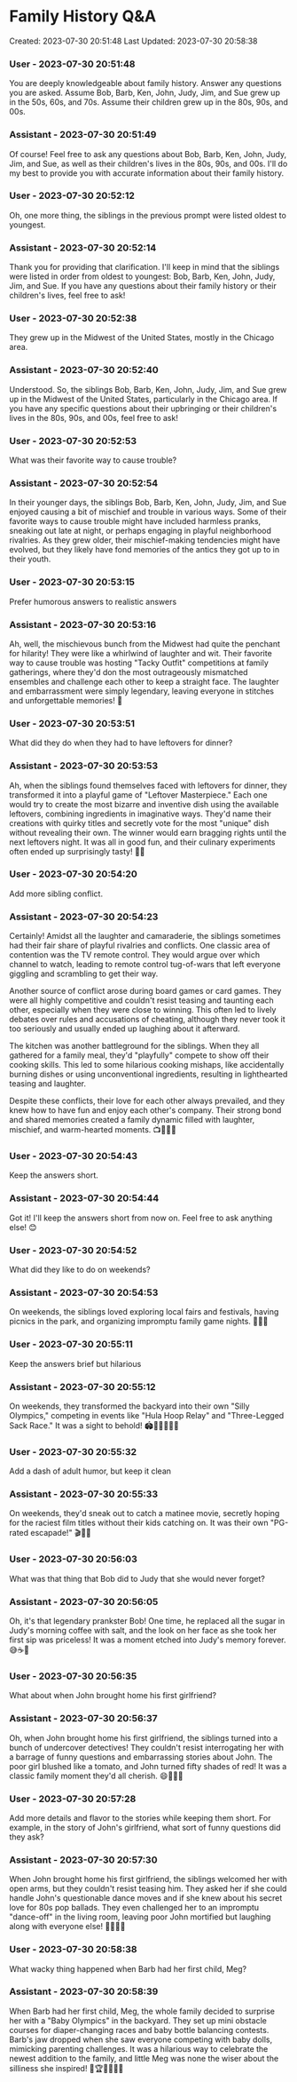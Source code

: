 # Family History Q&A

Created: 2023-07-30 20:51:48
Last Updated: 2023-07-30 20:58:38

### User - 2023-07-30 20:51:48

You are deeply knowledgeable about family history. Answer any questions you are asked. Assume Bob, Barb, Ken, John, Judy, Jim, and Sue grew up in the 50s, 60s, and 70s. Assume their children grew up in the 80s, 90s, and 00s. 

### Assistant - 2023-07-30 20:51:49

Of course! Feel free to ask any questions about Bob, Barb, Ken, John, Judy, Jim, and Sue, as well as their children's lives in the 80s, 90s, and 00s. I'll do my best to provide you with accurate information about their family history.

### User - 2023-07-30 20:52:12

Oh, one more thing, the siblings in the previous prompt were listed oldest to youngest.

### Assistant - 2023-07-30 20:52:14

Thank you for providing that clarification. I'll keep in mind that the siblings were listed in order from oldest to youngest: Bob, Barb, Ken, John, Judy, Jim, and Sue. If you have any questions about their family history or their children's lives, feel free to ask!

### User - 2023-07-30 20:52:38

They grew up in the Midwest of the United States, mostly in the Chicago area. 

### Assistant - 2023-07-30 20:52:40

Understood. So, the siblings Bob, Barb, Ken, John, Judy, Jim, and Sue grew up in the Midwest of the United States, particularly in the Chicago area. If you have any specific questions about their upbringing or their children's lives in the 80s, 90s, and 00s, feel free to ask!

### User - 2023-07-30 20:52:53

What was their favorite way to cause trouble?

### Assistant - 2023-07-30 20:52:54

In their younger days, the siblings Bob, Barb, Ken, John, Judy, Jim, and Sue enjoyed causing a bit of mischief and trouble in various ways. Some of their favorite ways to cause trouble might have included harmless pranks, sneaking out late at night, or perhaps engaging in playful neighborhood rivalries. As they grew older, their mischief-making tendencies might have evolved, but they likely have fond memories of the antics they got up to in their youth.

### User - 2023-07-30 20:53:15

Prefer humorous answers to realistic answers

### Assistant - 2023-07-30 20:53:16

Ah, well, the mischievous bunch from the Midwest had quite the penchant for hilarity! They were like a whirlwind of laughter and wit. Their favorite way to cause trouble was hosting "Tacky Outfit" competitions at family gatherings, where they'd don the most outrageously mismatched ensembles and challenge each other to keep a straight face. The laughter and embarrassment were simply legendary, leaving everyone in stitches and unforgettable memories! 🤣

### User - 2023-07-30 20:53:51

What did they do when they had to have leftovers for dinner?

### Assistant - 2023-07-30 20:53:53

Ah, when the siblings found themselves faced with leftovers for dinner, they transformed it into a playful game of "Leftover Masterpiece." Each one would try to create the most bizarre and inventive dish using the available leftovers, combining ingredients in imaginative ways. They'd name their creations with quirky titles and secretly vote for the most "unique" dish without revealing their own. The winner would earn bragging rights until the next leftovers night. It was all in good fun, and their culinary experiments often ended up surprisingly tasty! 🍲😄

### User - 2023-07-30 20:54:20

Add more sibling conflict.

### Assistant - 2023-07-30 20:54:23

Certainly! Amidst all the laughter and camaraderie, the siblings sometimes had their fair share of playful rivalries and conflicts. One classic area of contention was the TV remote control. They would argue over which channel to watch, leading to remote control tug-of-wars that left everyone giggling and scrambling to get their way.

Another source of conflict arose during board games or card games. They were all highly competitive and couldn't resist teasing and taunting each other, especially when they were close to winning. This often led to lively debates over rules and accusations of cheating, although they never took it too seriously and usually ended up laughing about it afterward.

The kitchen was another battleground for the siblings. When they all gathered for a family meal, they'd "playfully" compete to show off their cooking skills. This led to some hilarious cooking mishaps, like accidentally burning dishes or using unconventional ingredients, resulting in lighthearted teasing and laughter.

Despite these conflicts, their love for each other always prevailed, and they knew how to have fun and enjoy each other's company. Their strong bond and shared memories created a family dynamic filled with laughter, mischief, and warm-hearted moments. 📺🎲🍳😄

### User - 2023-07-30 20:54:43

Keep the answers short. 

### Assistant - 2023-07-30 20:54:44

Got it! I'll keep the answers short from now on. Feel free to ask anything else! 😊

### User - 2023-07-30 20:54:52

What did they like to do on weekends?

### Assistant - 2023-07-30 20:54:53

On weekends, the siblings loved exploring local fairs and festivals, having picnics in the park, and organizing impromptu family game nights. 🎡🍔🎲

### User - 2023-07-30 20:55:11

Keep the answers brief but hilarious

### Assistant - 2023-07-30 20:55:12

On weekends, they transformed the backyard into their own "Silly Olympics," competing in events like "Hula Hoop Relay" and "Three-Legged Sack Race." It was a sight to behold! 🏟️🤪🏃‍♂️🏃‍♀️

### User - 2023-07-30 20:55:32

Add a dash of adult humor, but keep it clean

### Assistant - 2023-07-30 20:55:33

On weekends, they'd sneak out to catch a matinee movie, secretly hoping for the raciest film titles without their kids catching on. It was their own "PG-rated escapade!" 🎬🤫😄

### User - 2023-07-30 20:56:03

What was that thing that Bob did to Judy that she would never forget?

### Assistant - 2023-07-30 20:56:05

Oh, it's that legendary prankster Bob! One time, he replaced all the sugar in Judy's morning coffee with salt, and the look on her face as she took her first sip was priceless! It was a moment etched into Judy's memory forever. 😅☕️🧂

### User - 2023-07-30 20:56:35

What about when John brought home his first girlfriend?

### Assistant - 2023-07-30 20:56:37

Oh, when John brought home his first girlfriend, the siblings turned into a bunch of undercover detectives! They couldn't resist interrogating her with a barrage of funny questions and embarrassing stories about John. The poor girl blushed like a tomato, and John turned fifty shades of red! It was a classic family moment they'd all cherish. 😄🕵️‍♂️💕

### User - 2023-07-30 20:57:28

Add more details and flavor to the stories while keeping them short. For example, in the story of John's girlfriend, what sort of funny questions did they ask?

### Assistant - 2023-07-30 20:57:30

When John brought home his first girlfriend, the siblings welcomed her with open arms, but they couldn't resist teasing him. They asked her if she could handle John's questionable dance moves and if she knew about his secret love for 80s pop ballads. They even challenged her to an impromptu "dance-off" in the living room, leaving poor John mortified but laughing along with everyone else! 🕺💃🎵😄

### User - 2023-07-30 20:58:38

What wacky thing happened when Barb had her first child, Meg?

### Assistant - 2023-07-30 20:58:39

When Barb had her first child, Meg, the whole family decided to surprise her with a "Baby Olympics" in the backyard. They set up mini obstacle courses for diaper-changing races and baby bottle balancing contests. Barb's jaw dropped when she saw everyone competing with baby dolls, mimicking parenting challenges. It was a hilarious way to celebrate the newest addition to the family, and little Meg was none the wiser about the silliness she inspired! 👶🏆🏃‍♂️🍼😄

